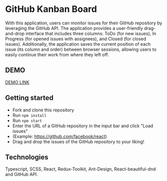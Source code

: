 # GitHub Kanban Board

With this application, users can monitor issues for their GitHub repository by leveraging the GitHub API. The application provides a user-friendly drag-and-drop interface that includes three columns: ToDo (for new issues), In Progress (for opened issues with assignees), and Closed (for closed issues). Additionally, the application saves the current position of each issue (its column and order) between browser sessions, allowing users to easily continue their work from where they left off.

## DEMO
[DEMO LINK](https://coyoote.github.io/Github-Kanban-Board/)

## Getting started
* Fork and clone this repository
* Run `npm install`
* Run `npm start`
* Enter the URL of a GitHub repository in the input bar and click "Load issues"
* (Example: https://github.com/facebook/react)
* Drag and drop the issues of the GitHub repository to your liking!
  
## Technologies
Typescript, SCSS, React, Redux-Toolkit, Ant-Design, React-beautiful-dnd and GitHub API.
